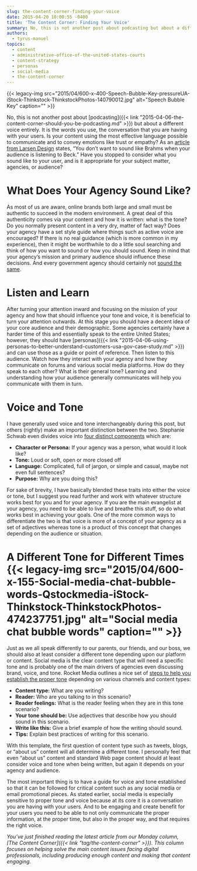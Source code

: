```yaml
---
slug: the-content-corner-finding-your-voice
date: 2015-04-20 10:00:55 -0400
title: 'The Content Corner: Finding Your Voice'
summary: No, this is not another post about podcasting but about a different voice entirely. It is the words you use, the conversation that you are having with your users. Is your content using the most effective language possible to communicate and to convey emotions like trust or empathy? As an article from Larsen Design states,
authors:
  - tyrus-manuel
topics:
  - content
  - administrative-office-of-the-united-states-courts
  - content-strategy
  - personas
  - social-media
  - the-content-corner
---
```


{{< legacy-img src="2015/04/600-x-400-Speech-Bubble-Key-pressureUA-iStock-Thinkstock-ThinkstockPhotos-140790012.jpg" alt="Speech Bubble Key" caption="" >}} 

No, this is not another post about [podcasting]({{< link "2015-04-06-the-content-corner-should-you-be-podcasting.md" >}}) but about a different voice entirely. It is the words you use, the conversation that you are having with your users. Is your content using the most effective language possible to communicate and to convey emotions like trust or empathy? As an [article from Larsen Design](http://larsen.com/insights/creating-the-right-brand-voice/) states, &#8220;You don&#8217;t want to sound like Brahms when your audience is listening to Beck.&#8221; Have you stopped to consider what you sound like to your user, and is it appropriate for your subject matter, agencies, or audience?

# What Does Your Agency Sound Like?

As most of us are aware, online brands both large and small must be authentic to succeed in the modern environment. A great deal of this authenticity comes via your content and how it is written: what is the tone? Do you normally present content in a very dry, matter of fact way? Does your agency have a set style guide where things such as active voice are encouraged? If there is no real guidance (which is more common in my experience), then it might be worthwhile to do a little soul searching and think of how you want to sound or how you should sound. Keep in mind that your agency’s mission and primary audience should influence these decisions. And every government agency should certainly not [sound the same](http://www.inc.com/magazine/20100501/why-is-business-writing-so-awful.html).

# Listen and Learn

After turning your attention inward and focusing on the mission of your agency and how that should influence your tone and voice, it is beneficial to turn your attention outwards. At this stage you should have a decent idea of your core audience and their demographic. Some agencies certainly have a harder time of this and essentially speak to the entire United States; however, they should have [personas]({{< link "2015-04-06-using-personas-to-better-understand-customers-usa-gov-case-study.md" >}}) and can use those as a guide or point of reference. Then listen to this audience. Watch how they interact with your agency and how they communicate on forums and various social media platforms. How do they speak to each other? What is their general tone? Learning and understanding how your audience generally communicates will help you communicate with them in turn.

# Voice and Tone

I have generally used voice and tone interchangeably during this post, but others (rightly) make an important distinction between the two. Stephanie Schwab even divides voice into [four distinct components](http://www.socialmediaexplorer.com/social-media-marketing/finding-your-brand-voice/) which are:

  * **Character or Persona:** If your agency was a person, what would it look like?
  * **Tone:** Loud or soft, open or more closed off
  * **Language:** Complicated, full of jargon, or simple and casual, maybe not even full sentences?
  * **Purpose:** Why are you doing this?

For sake of brevity, I have basically blended these traits into either the voice or tone, but I suggest you read further and work with whatever structure works best for you and for your agency. If you are the main evangelist at your agency, you need to be able to live and breathe this stuff, so do what works best in achieving your goals. One of the more common ways to differentiate the two is that voice is more of a concept of your agency as a set of adjectives whereas tone is a product of this concept that changes depending on the audience or situation.

# A Different Tone for Different Times {{< legacy-img src="2015/04/600-x-155-Social-media-chat-bubble-words-Qstockmedia-iStock-Thinkstock-ThinkstockPhotos-474237751.jpg" alt="Social media chat bubble words" caption="" >}} 

Just as we all speak differently to our parents, our friends, and our boss, we should also at least consider a different tone depending upon our platform or content. Social media is the clear content type that will need a specific tone and is probably one of the main drivers of agencies even discussing brand, voice, and tone. Rocket Media outlines a nice set of [steps to help you establish the proper tone](http://rocketmedia.com/blog/steps-for-creating-a-voice-and-tone-guide) depending on various channels and content types:

  * **Content type:** What are you writing?
  * **Reader:** Who are you talking to in this scenario?
  * **Reader feelings:** What is the reader feeling when they are in this tone scenario?
  * **Your tone should be:** Use adjectives that describe how you should sound in this scenario.
  * **Write like this:** Give a brief example of how the writing should sound.
  * **Tips:** Explain best practices of writing for this scenario.

With this template, the first question of content type such as tweets, blogs, or &#8220;about us&#8221; content will all determine a different tone. I personally feel that even &#8220;about us&#8221; content and standard Web page content should at least consider voice and tone when being written, but again it depends on your agency and audience.

The most important thing is to have a guide for voice and tone established so that it can be followed for critical content such as any social media or email promotional pieces. As stated earlier, social media is especially sensitive to proper tone and voice because at its core it is a conversation you are having with your users. And to be engaging and create benefit for your users you need to be able to not only communicate the proper information, at the proper time, but also in the proper way, and that requires the right voice.

_You’ve just finished reading the latest article from our Monday column, [The Content Corner]({{< link "tag/the-content-corner" >}}). This column focuses on helping solve the main content issues facing digital professionals, including producing enough content and making that content engaging._